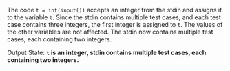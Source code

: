 The code `t = int(input())` accepts an integer from the stdin and assigns it to the variable `t`. Since the stdin contains multiple test cases, and each test case contains three integers, the first integer is assigned to `t`. The values of the other variables are not affected. The stdin now contains multiple test cases, each containing two integers.

Output State: **`t` is an integer, stdin contains multiple test cases, each containing two integers.**